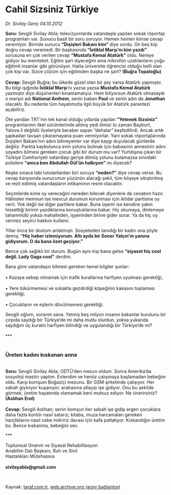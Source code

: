 # Cahil Sizsiniz Türkiye

*Dr. Sivilay Genç 04.10.2012*

<div class="yazi"><p><b>Soru: </b>Sevgili Sivilay Abla; televizyonlarda vatandaşla yapılan sokak röportajı programları var. Sunucu basit bir soru soruyor. Hemen hemen kimse cevap veremiyor. Birinde sunucu <b>“Dışişleri Bakanı kim”</b> diye sordu. On beş kişi doğru cevap veremedi. Bir başkasında <b>“İstiklal Marşı’nı kim yazdı”</b> sorusuna en çok verilen cevap <b>“Mustafa Kemal Atatürk”</b> oldu. Nereye gidiyor bu memleket. Eğitim şart diyeceğim ama mikrofon uzatılanların çoğu eğitimli insanlar gibi görünüyor. Hatta üniversite öğrencisi olduğu belli olan çok kişi var. Sizce çözüm için eğitimden başka ne şart? <b>(Buğra Topaloğlu)<br/><br/></b><b>Cevap:</b> Sevgili Buğra; bu ülkede güzel olan bir şey varsa Atatürk yapmıştır. Bu bilgi ışığında <b>İstiklal Marşı</b>’nı yazsa yazsa <b>Mustafa Kemal Atatürk</b> yazmıştır diye düşünenleri kınamamalıyız. Hem biliyorsun Atatürk olmasaydı o marşın adı <b>National Anthem</b>, senin baban <b>Paul</b> ve senin adın da <b>Jonathan</b> olacaktı. Bu nedenle tüm hayatımızla ilgili büyük bir Atatürk parantezi açabiliriz. </p>
<p>Öte yandan TRT’nin tek kanal olduğu yıllarda yapılan <b>“Yetenek Sizsiniz”</b> programlarının ilkel sürümlerinde altmış yedi ilimizi (o zaman Bayburt, Yalova il değildi) ilçeleriyle beraber sayan “dehalar” keşfedilirdi. Ancak artık şapkadan tavşan çıkaramayana puan vermiyorlar. Yani sokak röportajlarında Dışişleri Bakanı’nın adını bilmeyenler var diye kaygı duyulacak günlerde değiliz. Parkta kaybolunca evin yolunu bulmak için babasının annesinin adını soyadını bilmesi gereken çocuk gibi bir durum mu var? Yurtdışına çıkan bir Türkiye Cumhuriyeti vatandaşı geriye dönüş yolunu bulamazsa sınırdaki polislere <b>“amca ben Abdullah Gül’ün halkıyım”</b> mı diyecek? </p>
<p>Keşke sınava tabi tutulanlardan biri soruya <b>“neden?”</b> diye cevap verse. Bu cevap karşısında sunucunun yüzünün alacağı şekil, tüm köşeye sıkıştırılmış ve rezil edilmiş vatandaşların intikamının resmi olacaktır.</p>
<p>Seçimlerde kime oy vereceğini nereden bilecek diyenlere de cevabım hazır. Hâlinden memnun ise mevcut durumun korunması için iktidar partisine oy verir. Yok değil ise diğer partilere bakar. Buna üşenir ise kendine yakın hissettiği birinin yazdıklarına konuştuklarına bakar. Hiç okumaya, dinlemeye tahammülü yoksa mahalleden, işyerinden birine gider sorar. Ya da hiç oy vermez seyirci hakkını kullanır. </p>
<p>Yıllar önce bir dostum anlatmıştı. Sosyeteden tanıdığı bir kadın ona şöyle demiş: <b>“Hiç haber izlemiyorum. Altı ayda bir Soner Yalçın’ın yanına gidiyorum. O da bana özet geçiyor.”</b> </p>
<p>Bence çok sağlıklı bir durum. Bugün aynı kişi bana gelse <b>“siyaset hiç cool değil. Lady Gaga cool”</b> derdim. </p>
<p>Bana göre vatandaşın bilmesi gereken temel bilgiler şunlar:<br/><br/>• Kazaya sebep olmamak için trafik kurallarına harfiyen uyulması gerektiği;<br/><br/>• Yere tükürmemesi ve sokakta gezdirdiği köpeğinin kakasını toplaması gerektiği;<br/><br/>• Çocukların ve eşlerin dövülmemesi gerektiği.</p>
<p>Sevgili oğlum, sorarım sana. Yetmiş beş milyon insanın bakanlar kurulunu bir çırpıda saydığı bir Türkiye’de mi daha mutlu olurdun, yoksa yukarıda saydığım üç kuralın harfiyen bilindiği ve uygulandığı bir Türkiye’de mi?<br/><br/>***<br/><b><br/></b></p>
<h3>Üreten kadını kıskanan anne</h3>
<p><b><br/></b><b>Soru:</b> Sevgili Sivilay Abla; ODTÜ’den mezun oldum. Sonra Amerika’da sosyoloji mastırı yaptım. Evlendim ve henüz çalışmaya başlamadan bebeğim oldu. Karşı komşum Boğaziçi mezunu. Bir GSM şirketinde çalışıyor. Her sabah giyiniyor kuşanıyor, arabasına atlayıp işe gidiyor. Onu bu şekilde görmek, üretim hayatında olamamak beni mutsuz ediyor. Ne önerirsiniz? <b>(Aslıhan Erol)<br/><br/></b><b>Cevap: </b>Sevgili Aslıhan; senin komşun her sabah işe gidip ergen çocuklara daha fazla kontör nasıl satarız; kitaba, muza harcamaları gereken harçlıklarını nasıl cebe indiririz davası için kafa patlatıyor. Kıskandığın üretim bu. Bence kıskanma, bebeğini sev. </p>
<p>***</p>
<p>Toplumsal Onarım ve Siyasal Rehabilitasyon<br/>Anabilim Dalı Başkanı, Ruh ve Sivil<br/>Hastalıkları Mütehassısı<br/><br/><b>sivilayabla@gmail.com</b></p>
<p><b> </b></p>
</div>

Kaynak: [taraf.com.tr](http://www.taraf.com.tr/dr-sivilay-genc/makale-cahil-sizsiniz-turkiye.htm), [web.archive.org (arşiv bağlantısı)](http://web.archive.org/web/20131102152950/http://www.taraf.com.tr/dr-sivilay-genc/makale-cahil-sizsiniz-turkiye.htm)
